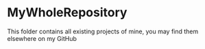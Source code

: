 # MyWholeRepository
This folder contains all existing projects of mine, you may find them elsewhere on my GitHub
